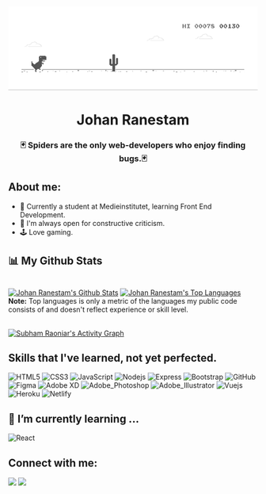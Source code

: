 
<p align="center">
  <img src="https://github.com/johan-rain/johan-rain/blob/main/dino.gif" alt="animated" />
</p>

<h1 align="center"> Johan Ranestam </h1>
<h3 align="center"> 🃏 Spiders are the only web-developers who enjoy finding bugs.🃏</h3>

## About me:
- 🌱 Currently a student at Medieinstitutet, learning Front End Development.
- 🙏 I'm always open for constructive criticism.
- 🕹 Love gaming.

<!--
**johan-rain/johan-rain** is a ✨ _special_ ✨ repository because its `README.md` (this file) appears on your GitHub profile.

Here are some ideas to get you started:

- 🔭 I’m currently working on ...
- 👯 I’m looking to collaborate on ...
- 🤔 I’m looking for help with ...
- 💬 Ask me about ...
- 📫 How to reach me: ...
- 😄 Pronouns: ...
- ⚡ Fun fact: ...
-->

## 📊 My Github Stats

<br/>
<a href="https://github.com/johan-rain/github-readme-stats"><img alt="Johan Ranestam's Github Stats" src="https://github-readme-stats.vercel.app/api?username=johan-rain&show_icons=true&count_private=true&theme=react&hide_border=true&bg_color=0D1117" /></a>
<a href="https://github.com/johan-rain/github-readme-stats"><img alt="Johan Ranestam's Top Languages" src="https://github-readme-stats.vercel.app/api/top-langs/?username=johan-rain&langs_count=8&count_private=true&layout=compact&theme=react&hide_border=true&bg_color=0D1117" /></a>
<br/>
<b>Note:</b> Top languages is only a metric of the languages my public code consists of and doesn't reflect experience or skill level.


<br/>
<br/>

<a href="https://github.com/johan-rain/github-readme-activity-graph"><img alt="Subham Raoniar's Activity Graph" src="https://activity-graph.herokuapp.com/graph?username=johan-rain&bg_color=0D1117&color=5BCDEC&line=5BCDEC&point=FFFFFF&hide_border=true" /></a>

## Skills that I've learned, not yet perfected.

![HTML5](https://img.shields.io/badge/-HTML5-1d1f21?style=for-the-badge&logo=html5&logoColor=E34F26)
![CSS3](https://img.shields.io/badge/-CSS3-1d1f21?style=for-the-badge&logo=css3&logoColor=1572B6)
![JavaScript](https://img.shields.io/badge/-JavaScript-1d1f21?style=for-the-badge&logo=javascript)
![Nodejs](https://img.shields.io/badge/-Nodejs-1d1f21?style=for-the-badge&logo=node.js)
![Express](https://img.shields.io/badge/-Express-1d1f21?style=for-the-badge&logo=express)
![Bootstrap](https://img.shields.io/badge/-Bootstrap-1d1f21?style=for-the-badge&logo=bootstrap&logoColor=563D7C)
![GitHub](https://img.shields.io/badge/-GitHub-1d1f21?style=for-the-badge&logo=github)
![Figma](https://img.shields.io/badge/-Figma-1d1f21?style=for-the-badge&logo=figma)
![Adobe XD](https://img.shields.io/badge/-Adobe_XD-1d1f21?style=for-the-badge&logo=adobexd)
![Adobe_Photoshop](https://img.shields.io/badge/-Adobe_Photoshop-1d1f21?style=for-the-badge&logo=adobephotoshop)
![Adobe_Illustrator](https://img.shields.io/badge/-Adobe_Illustrator-1d1f21?style=for-the-badge&logo=adobeillustrator)
![Vuejs](https://img.shields.io/badge/Vue.js-35495E?style=for-the-badge&logo=vue.js&logoColor=4FC08D)
![Heroku](https://img.shields.io/badge/Heroku-430098?style=for-the-badge&logo=heroku&logoColor=white)
![Netlify](https://img.shields.io/badge/Netlify-00C7B7?style=for-the-badge&logo=netlify&logoColor=white)



## 🌱 I’m currently learning ...

![React](https://img.shields.io/badge/React-20232A?style=for-the-badge&logo=react&logoColor=61DAFB)

## Connect with me:
<p align="left">

<a href = "https://www.linkedin.com/in/johan-ranestam-129412220/"><img src="https://img.icons8.com/fluent/48/000000/linkedin.png"/></a>
<a href = "https://twitter.com/johan_rain_"><img src="https://img.icons8.com/fluent/48/000000/twitter.png"/></a>

</p>

